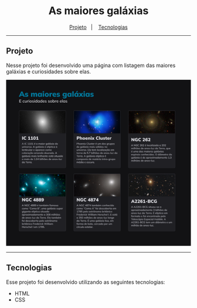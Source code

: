 <h1 align="center">As maiores galáxias</h1>

<p align="center">
  <a href="#projeto">Projeto</a>&nbsp;&nbsp;&nbsp;|&nbsp;&nbsp;&nbsp;
  <a href="#tecnologias">Tecnologias</a>
</p>

---

## Projeto

Nesse projeto foi desenvolvido uma página com listagem das maiores galáxias e curiosidades sobre elas.

<p align="center">
    <img src="../../assets/galaxies.png" />
</p>

---

## Tecnologias

Esse projeto foi desenvolvido utilizando as seguintes tecnologias:

- HTML
- CSS
